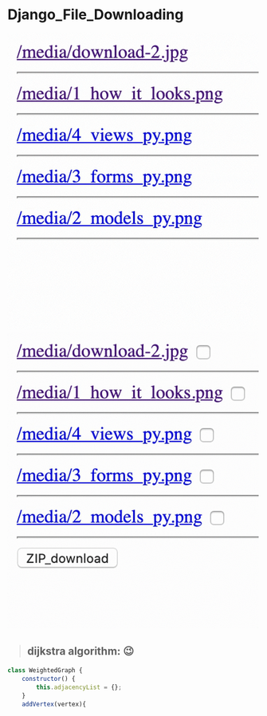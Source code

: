 # Django_File_Downloading

![download_as_it_is](download_as_it_is.gif)
![download_as_zip](download_as_zip.gif)


> ## dijkstra algorithm: :wink:
``` js
class WeightedGraph {
    constructor() {
        this.adjacencyList = {};
    }
    addVertex(vertex){

